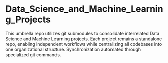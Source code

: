 # Data_Science_and_Machine_Learning_Projects
This umbrella repo utilizes git submodules to consolidate interrelated Data Science and Machine Learning projects. Each project remains a standalone repo, enabling independent workflows while centralizing all codebases into one organizational structure. Synchronization automated through specialized git commands.
